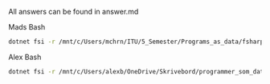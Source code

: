 All answers can be found in answer.md

Mads Bash
``` bash
dotnet fsi -r /mnt/c/Users/mchrn/ITU/5_Semester/Programs_as_data/fsharp/FsLexYacc.Runtime.dll Absyn.fs CPar.fs CLex.fs Parse.fs Interp.fs ParseAndRun.fs
```

Alex Bash
``` bash
dotnet fsi -r /mnt/c/Users/alexb/OneDrive/Skrivebord/programmer_som_data/fsharp/FsLexYacc.Runtime.dll Absyn.fs CPar.fs CLex.fs Parse.fs Interp.fs ParseAndRun.fs Machine.fs Comp.fs ParseAndComp.fs
```